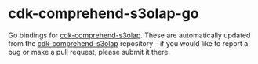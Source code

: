 # cdk-comprehend-s3olap-go
Go bindings for [cdk-comprehend-s3olap](https://github.com/HsiehShuJeng/cdk-comprehend-s3olap.git). These are automatically updated from the [cdk-comprehend-s3olap](https://github.com/HsiehShuJeng/cdk-comprehend-s3olap.git) repository - if you would like to report a bug or make a pull request, please submit it there.  